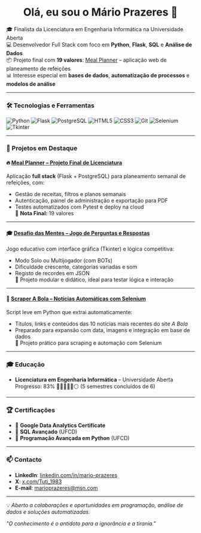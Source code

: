 <h1 align="center">Olá, eu sou o Mário Prazeres 👋</h1>

🎓 Finalista da Licenciatura em Engenharia Informática na Universidade Aberta  
💻 Desenvolvedor Full Stack com foco em **Python**, **Flask**, **SQL** e **Análise de Dados**  
📦 Projeto final com **19 valores**: [Meal Planner](https://github.com/MPrazeres-1983/Meal-Planner) – aplicação web de planeamento de refeições  
📊 Interesse especial em **bases de dados**, **automatização de processos** e **modelos de análise**

---

### 🛠️ Tecnologias e Ferramentas
![Python](https://img.shields.io/badge/Python-3776AB?style=for-the-badge&logo=python&logoColor=white)
![Flask](https://img.shields.io/badge/Flask-000000?style=for-the-badge&logo=flask&logoColor=white)
![PostgreSQL](https://img.shields.io/badge/PostgreSQL-316192?style=for-the-badge&logo=postgresql&logoColor=white)
![HTML5](https://img.shields.io/badge/HTML5-E34F26?style=for-the-badge&logo=html5&logoColor=white)
![CSS3](https://img.shields.io/badge/CSS3-1572B6?style=for-the-badge&logo=css3&logoColor=white)
![Git](https://img.shields.io/badge/Git-F05032?style=for-the-badge&logo=git&logoColor=white)
![Selenium](https://img.shields.io/badge/Selenium-43B02A?style=for-the-badge&logo=selenium&logoColor=white)
![Tkinter](https://img.shields.io/badge/Tkinter-3D3D3D?style=for-the-badge&logo=python&logoColor=white)

---

### 📌 Projetos em Destaque

#### 🔥 [Meal Planner – Projeto Final de Licenciatura](https://github.com/MPrazeres-1983/Meal-Planner)
Aplicação **full stack** (Flask + PostgreSQL) para planeamento semanal de refeições, com:
- Gestão de receitas, filtros e planos semanais
- Autenticação, painel de administração e exportação para PDF
- Testes automatizados com Pytest e deploy na cloud  
📌 **Nota Final:** 19 valores

---

#### 🎓 [Desafio das Mentes – Jogo de Perguntas e Respostas](https://github.com/MPrazeres-1983/desafio_das_mentes)
Jogo educativo com interface gráfica (Tkinter) e lógica competitiva:
- Modo Solo ou Multijogador (com BOTs)
- Dificuldade crescente, categorias variadas e som
- Registo de recordes em JSON  
📌 Projeto modular e didático, ideal para testar lógica e interação

---

#### 📰 [Scraper A Bola – Notícias Automáticas com Selenium](https://github.com/MPrazeres-1983/scraper-abola)
Script leve em Python que extrai automaticamente:
- Títulos, links e conteúdos das 10 notícias mais recentes do site *A Bola*
- Preparado para expansão com data, imagens e integração em base de dados  
📌 Projeto prático para scraping e automação com Selenium

---

### 🎓 Educação

- **Licenciatura em Engenharia Informática** – Universidade Aberta  
  Progresso: 83% 🔵🔵🔵🔵🔵⚪ (5 semestres concluídos de 6)

---

### 🏆 Certificações

- 📄 **Google Data Analytics Certificate**  
- 💾 **SQL Avançado** (UFCD)  
- 🐍 **Programação Avançada em Python** (UFCD)

---

### 📫 Contacto

- **LinkedIn**: [linkedin.com/in/mario-prazeres](https://www.linkedin.com/in/mario-prazeres)  
- **X**: [x.com/Tuti_1983](https://x.com/Tuti_1983)  
- **E-mail**: marioprazeres@msn.com  

---

💡 *Aberto a colaborações e oportunidades em programação, análise de dados e soluções automatizadas.*

*"O conhecimento é o antídoto para a ignorância e a tirania."*
